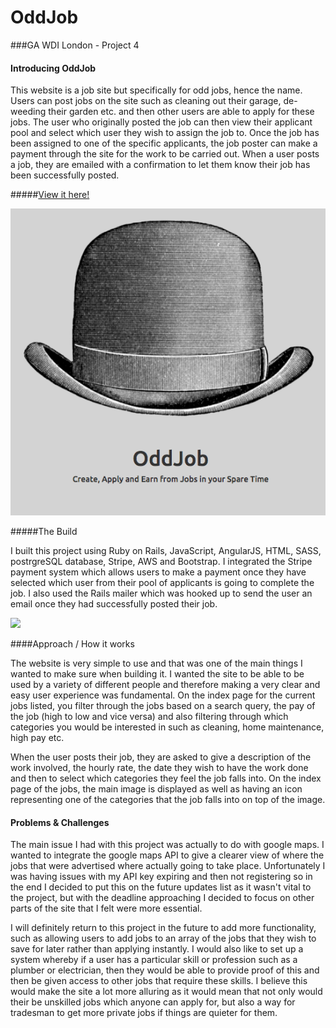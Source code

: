 # OddJob

###GA WDI London - Project 4

#### Introducing OddJob

This website is a job site but specifically for odd jobs, hence the name. Users can post jobs on the site such as cleaning out their garage, de-weeding their garden etc. and then other users are able to apply for these jobs. The user who originally posted the job can then view their applicant pool and select which user they wish to assign the job to. Once the job has been assigned to one of the specific applicants, the job poster can make a payment through the site for the work to be carried out. When a user posts a job, they are emailed with a confirmation to let them know their job has been successfully posted.

#####[View it here!](https://warm-reef-46815.herokuapp.com/)


![](/src/images/websitelandingpage.png)


#####The Build

I built this project using Ruby on Rails, JavaScript, AngularJS, HTML, SASS, postrgreSQL database, Stripe, AWS and Bootstrap. I integrated the Stripe payment system which allows users to make a payment once they have selected which user from their pool of applicants is going to complete the job. I also used the Rails mailer which was hooked up to send the user an email once they had successfully posted their job.


![](./images/jobsIndexPage.png)

####Approach / How it works

The website is very simple to use and that was one of the main things I wanted to make sure when building it. I wanted the site to be able to be used by a variety of different people and therefore making a very clear and easy user experience was fundamental. On the index page for the current jobs listed, you filter through the jobs based on a search query, the pay of the job (high to low and vice versa) and also filtering through which categories you would be interested in such as cleaning, home maintenance, high pay etc.

When the user posts their job, they are asked to give a description of the work involved, the hourly rate, the date they wish to have the work done and then to select which categories they feel the job falls into. On the index page of the jobs, the main image is displayed as well as having an icon representing one of the categories that the job falls into on top of the image.



#### Problems & Challenges

The main issue I had with this project was actually to do with google maps. I wanted to integrate the google maps API to give a clearer view of where the jobs that were advertised where actually going to take place. Unfortunately I was having issues with my API key expiring and then not registering so in the end I decided to put this on the future updates list as it wasn't vital to the project, but with the deadline approaching I decided to focus on other parts of the site that I felt were more essential.

I will definitely return to this project in the future to add more functionality, such as allowing users to add jobs to an array of the jobs that they wish to save for later rather than applying instantly. I would also like to set up a system whereby if a user has a particular skill or profession such as a plumber or electrician, then they would be able to provide proof of this and then be given access to other jobs that require these skills. I believe this would make the site a lot more alluring as it would mean that not only would their be unskilled jobs which anyone can apply for, but also a way for tradesman to get more private jobs if things are quieter for them.
